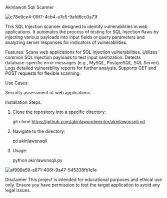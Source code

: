 Akinlawon Sqli Scanner

![c78e9ce4-09f7-4cb4-a7e5-9afd6cc0a71f](https://github.com/user-attachments/assets/84ec8e37-ccaf-41ee-aac2-79e5cca56ebf)

This SQL Injection scanner designed to identify vulnerabilities in web applications. It automates the process of testing for SQL Injection flaws by injecting various payloads into input fields or query parameters and analyzing server responses for indicators of vulnerabilities.

Features:
Scans web applications for SQL Injection vulnerabilities.
Utilizes common SQL Injection payloads to test input sanitization.
Detects database-specific error messages (e.g., MySQL, PostgreSQL, SQL Server).
Logs detailed vulnerability reports for further analysis.
Supports GET and POST requests for flexible scanning.


Use Cases:

Security assessment of web applications.



Installation Steps:

1. Clone the repository into a specific directory:

   git clone https://github.com/akinlawondmentor/akinlawonsqli.git

2. Navigate to the directory:

   cd akinlawonsqli

3. Usage:

   python akinlawonsqli.py

![af999a59-a871-406f-9a47-545338fb1c1e](https://github.com/user-attachments/assets/40fad178-1c51-485c-a1a0-9f89402671cb)


Disclaimer
This project is intended for educational purposes and ethical use only. Ensure you have permission to test the target application to avoid any legal issues.


